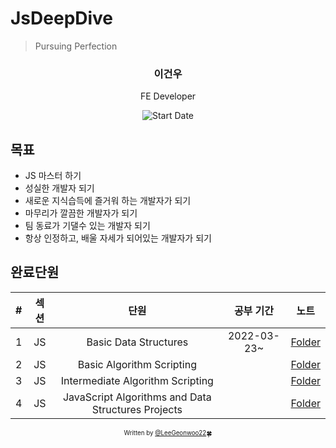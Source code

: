 # JsDeepDive

> Pursuing Perfection

<div align="center">

<h3> 이건우 </h3>
<p> FE Developer</p>

![Start Date](https://img.shields.io/badge/Start%20Date-2022--03--23-23d16b.svg)

</div>

## 목표

- JS 마스터 하기
- 성실한 개발자 되기
- 새로운 지식습득에 즐거워 하는 개발자가 되기
- 마무리가 깔끔한 개발자가 되기
- 팀 동료가 기댈수 있는 개발자 되기
- 항상 인정하고, 배울 자세가 되어있는 개발자가 되기 

## 완료단원

| # | 섹션 | 단원 | 공부 기간 | 노트 |
| :--: | :--: | :-----: | :---------------: | :-------: |
| 1 | JS | Basic Data Structures | 2022-03-23~ | [Folder](./Basic%20Data%20Structures/) |
| 2 | JS | Basic Algorithm Scripting |  | [Folder](./Basic%20Algorithm%20Scripting/) |
| 3 | JS | Intermediate Algorithm Scripting |  | [Folder](./Intermediate%20Algorithm%20Scripting/) |
| 4 | JS | JavaScript Algorithms and Data Structures Projects |  | [Folder](./JavaScript%20Algorithms%20and%20Data%20Structures%20Projects/) |

<div align="center">

<sub><sup>Written by <a href="https://github.com/LeeGeonwoo22">@LeeGeonwoo22</a></sup></sub><small>🍀</small>

</div>
